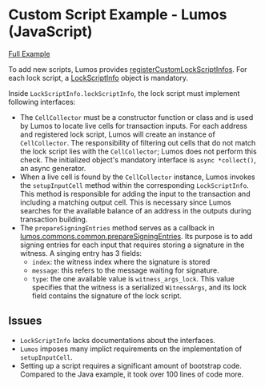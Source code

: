 # Custom Script Example - Lumos (JavaScript)

[Full Example](custom-script.test.js)

To add new scripts, Lumos provides [registerCustomLockScriptInfos]. For each lock script, a [LockScriptInfo] object is mandatory.

[registerCustomLockScriptInfos]: https://lumos-website-git-stable-magickbase.vercel.app/api/modules/common_scripts.html#registercustomlockscriptinfos-2
[LockScriptInfo]: https://lumos-website-git-stable-magickbase.vercel.app/api/interfaces/common_scripts.lockscriptinfo.html

Inside `LockScriptInfo.lockScriptInfo`, the lock script must implement following interfaces:

-   The `CellCollector` must be a constructor function or class and is used by Lumos to locate live cells for transaction inputs. For each address and registered lock script, Lumos will create an instance of `CellCollector`. The responsibility of filtering out cells that do not match the lock script lies with the `CellCollector`; Lumos does not perform this check. The initialized object's mandatory interface is `async *collect()`, an async generator.
-   When a live cell is found by the `CellCollector` instance, Lumos invokes the `setupInputCell` method within the corresponding `LockScriptInfo`. This method is responsible for adding the input to the transaction and including a matching output cell. This is necessary since Lumos searches for the available balance of an address in the outputs during transaction building.
-   The `prepareSigningEntries` method serves as a callback in [lumos.commons.common.prepareSigningEntries]. Its purpose is to add signing entries for each input that requires storing a signature in the witness. A singing entry has 3 fields:
    -   `index`: the witness index where the signature is stored
    -   `message`: this refers to the message waiting for signature.
    -   `type`: the one available value is `witness_args_lock`. This value specifies that the witness is a serialized `WitnessArgs`, and its lock field contains the signature of the lock script.

[lumos.commons.common.prepareSigningEntries]: https://lumos-website-git-stable-magickbase.vercel.app/api/modules/common_scripts.html#preparesigningentries-13

## Issues

-   `LockScriptInfo` lacks documentations about the interfaces.
-   `Lumos` imposes many implict requirements on the implementation of `setupInputCell`.
-   Setting up a script requires a significant amount of bootstrap code. Compared to the Java example, it took over 100 lines of code more.
